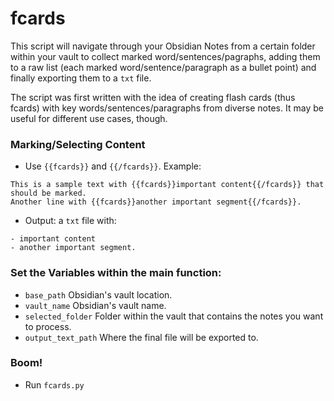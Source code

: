 # fcards

This script will navigate through your Obsidian Notes from a certain folder within your vault to collect marked word/sentences/pagraphs, adding them to a raw list (each marked word/sentence/paragraph as a bullet point) and finally exporting them to a `txt` file.

The script was first written with the idea of creating flash cards (thus fcards) with key words/sentences/paragraphs from diverse notes. It may be useful for different use cases, though.

### Marking/Selecting Content

- Use `{{fcards}}` and `{{/fcards}}`. Example:

```
This is a sample text with {{fcards}}important content{{/fcards}} that should be marked.
Another line with {{fcards}}another important segment{{/fcards}}.
```
- Output: a `txt` file with:

```
- important content
- another important segment.
```

### Set the Variables within the main function:

- `base_path` Obsidian's vault location.
- `vault_name` Obsidian's vault name.
- `selected_folder` Folder within the vault that contains the notes you want to process.
- `output_text_path` Where the final file will be exported to.

### Boom!

- Run `fcards.py`

